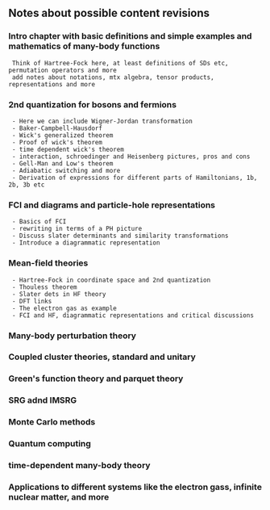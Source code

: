 ## Notes about possible content revisions

###  Intro chapter with basic definitions and simple examples and mathematics of many-body functions
     Think of Hartree-Fock here, at least definitions of SDs etc, permutation operators and more
     add notes about notations, mtx algebra, tensor products, representations and more
###  2nd quantization for bosons and fermions
     - Here we can include Wigner-Jordan transformation
     - Baker-Campbell-Hausdorf
     - Wick's generalized theorem
     - Proof of wick's theorem
     - time dependent wick's theorem
     - interaction, schroedinger and Heisenberg pictures, pros and cons
     - Gell-Man and Low's theorem
     - Adiabatic switching and more
     - Derivation of expressions for different parts of Hamiltonians, 1b, 2b, 3b etc
### FCI and diagrams and particle-hole representations
     - Basics of FCI
     - rewriting in terms of a PH picture
     - Discuss slater determinants and similarity transformations
     - Introduce a diagrammatic representation
### Mean-field theories
     - Hartree-Fock in coordinate space and 2nd quantization
     - Thouless theorem
     - Slater dets in HF theory
     - DFT links
     - The electron gas as example
     - FCI and HF, diagrammatic representations and critical discussions
###  Many-body perturbation theory
###  Coupled cluster theories, standard and unitary
###  Green's function theory and parquet theory
###  SRG adnd IMSRG
###  Monte Carlo methods
###  Quantum computing
###  time-dependent many-body theory
###  Applications to different systems like the electron gass, infinite nuclear matter, and more